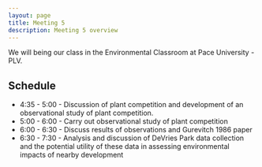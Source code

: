 ```yaml
---
layout: page
title: Meeting 5
description: Meeting 5 overview
---
```


We will being our class in the Environmental Classroom at Pace University - PLV. 

## Schedule

* 4:35 - 5:00 - Discussion of plant competition and development of an observational study of plant competition.
* 5:00 - 6:00 - Carry out observational study of plant competition
* 6:00 - 6:30 - Discuss results of observations and Gurevitch 1986 paper
* 6:30 - 7:30 - Analysis and discussion of DeVries Park data collection and the potential utility of these data in assessing environmental impacts of nearby development